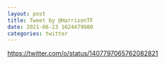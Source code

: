 ```yaml
--- 
layout: post 
title: Tweet by @HarrisonTF 
date: 2021-06-23 1624479980 
categories: twitter 
--- 
```

https://twitter.com/o/status/1407797065762082821